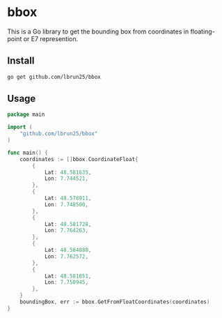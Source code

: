 # bbox

This is a Go library to get the bounding box from coordinates in floating-point or E7 represention.

## Install

````bash
go get github.com/lbrun25/bbox
````

## Usage

````go
package main

import (
	"github.com/lbrun25/bbox"
)

func main() {
	coordinates := []bbox.CoordinateFloat{
		{
			Lat: 48.581635,
			Lon: 7.744521,
		},
		{
			Lat: 48.578911,
			Lon: 7.748500,
		},
		{
			Lat: 48.581728,
			Lon: 7.764263,
		},
		{
			Lat: 48.584880,
			Lon: 7.762572,
		},
		{
			Lat: 48.581851,
			Lon: 7.750945,
		},
	}
	boundingBox, err := bbox.GetFromFloatCoordinates(coordinates)
}
````
